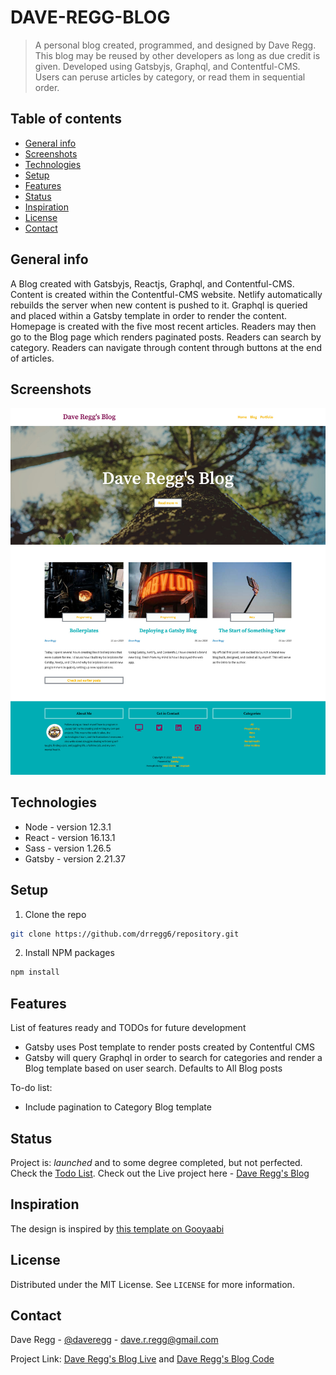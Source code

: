 # DAVE-REGG-BLOG

> A personal blog created, programmed, and designed by Dave Regg. This blog may be reused by other developers as long as due credit is given. Developed using Gatsbyjs, Graphql, and Contentful-CMS. Users can peruse articles by category, or read them in sequential order.

## Table of contents

- [General info](#general-info)
- [Screenshots](#screenshots)
- [Technologies](#technologies)
- [Setup](#setup)
- [Features](#features)
- [Status](#status)
- [Inspiration](#inspiration)
- [License](#license)
- [Contact](#contact)

## General info

A Blog created with Gatsbyjs, Reactjs, Graphql, and Contentful-CMS. Content is created within the Contentful-CMS website. Netlify automatically rebuilds the server when new content is pushed to it. Graphql is queried and placed within a Gatsby template in order to render the content. Homepage is created with the five most recent articles. Readers may then go to the Blog page which renders paginated posts. Readers can search by category. Readers can navigate through content through buttons at the end of articles.

## Screenshots

![Homepage](./src/images/screenshots/homepage-11-06-2020.jpg)

## Technologies

- Node - version 12.3.1
- React - version 16.13.1
- Sass - version 1.26.5
- Gatsby - version 2.21.37

## Setup

1. Clone the repo

```sh
git clone https://github.com/drregg6/repository.git
```

2. Install NPM packages

```sh
npm install
```

## Features

List of features ready and TODOs for future development

- Gatsby uses Post template to render posts created by Contentful CMS
- Gatsby will query Graphql in order to search for categories and render a Blog template based on user search. Defaults to All Blog posts

To-do list:

- Include pagination to Category Blog template

## Status

Project is: _launched_ and to some degree completed, but not perfected. Check the [Todo List](#features). Check out the Live project here - [Dave Regg's Blog](https://blog.daveregg.com)

## Inspiration

The design is inspired by [this template on Gooyaabi](https://gooyaabitemplates.com/flamingo-blogger-template-2/)

## License

Distributed under the MIT License. See `LICENSE` for more information.

## Contact

Dave Regg - [@daveregg](https://www.twitter.com/daveregg) - dave.r.regg@gmail.com

Project Link: [Dave Regg's Blog Live](https://blog.daveregg.com) and [Dave Regg's Blog Code](https://github.com/drregg6/dave-regg-blog)
